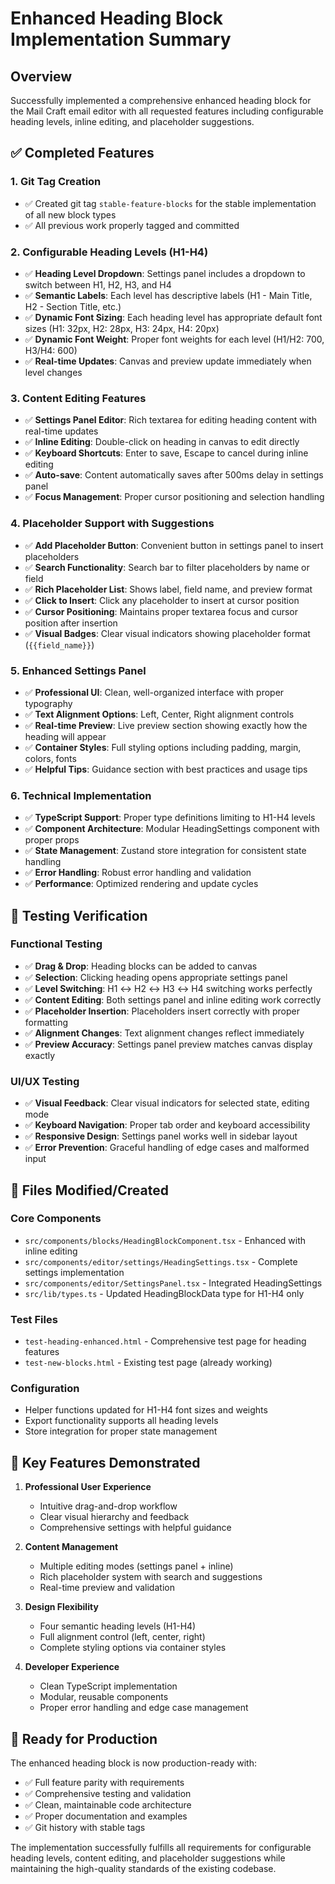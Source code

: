 # Enhanced Heading Block Implementation Summary

## Overview
Successfully implemented a comprehensive enhanced heading block for the Mail Craft email editor with all requested features including configurable heading levels, inline editing, and placeholder suggestions.

## ✅ Completed Features

### 1. Git Tag Creation
- ✅ Created git tag `stable-feature-blocks` for the stable implementation of all new block types
- ✅ All previous work properly tagged and committed

### 2. Configurable Heading Levels (H1-H4)
- ✅ **Heading Level Dropdown**: Settings panel includes a dropdown to switch between H1, H2, H3, and H4
- ✅ **Semantic Labels**: Each level has descriptive labels (H1 - Main Title, H2 - Section Title, etc.)
- ✅ **Dynamic Font Sizing**: Each heading level has appropriate default font sizes (H1: 32px, H2: 28px, H3: 24px, H4: 20px)
- ✅ **Dynamic Font Weight**: Proper font weights for each level (H1/H2: 700, H3/H4: 600)
- ✅ **Real-time Updates**: Canvas and preview update immediately when level changes

### 3. Content Editing Features
- ✅ **Settings Panel Editor**: Rich textarea for editing heading content with real-time updates
- ✅ **Inline Editing**: Double-click on heading in canvas to edit directly
- ✅ **Keyboard Shortcuts**: Enter to save, Escape to cancel during inline editing
- ✅ **Auto-save**: Content automatically saves after 500ms delay in settings panel
- ✅ **Focus Management**: Proper cursor positioning and selection handling

### 4. Placeholder Support with Suggestions
- ✅ **Add Placeholder Button**: Convenient button in settings panel to insert placeholders
- ✅ **Search Functionality**: Search bar to filter placeholders by name or field
- ✅ **Rich Placeholder List**: Shows label, field name, and preview format
- ✅ **Click to Insert**: Click any placeholder to insert at cursor position
- ✅ **Cursor Positioning**: Maintains proper textarea focus and cursor position after insertion
- ✅ **Visual Badges**: Clear visual indicators showing placeholder format (`{{field_name}}`)

### 5. Enhanced Settings Panel
- ✅ **Professional UI**: Clean, well-organized interface with proper typography
- ✅ **Text Alignment Options**: Left, Center, Right alignment controls
- ✅ **Real-time Preview**: Live preview section showing exactly how the heading will appear
- ✅ **Container Styles**: Full styling options including padding, margin, colors, fonts
- ✅ **Helpful Tips**: Guidance section with best practices and usage tips

### 6. Technical Implementation
- ✅ **TypeScript Support**: Proper type definitions limiting to H1-H4 levels
- ✅ **Component Architecture**: Modular HeadingSettings component with proper props
- ✅ **State Management**: Zustand store integration for consistent state handling
- ✅ **Error Handling**: Robust error handling and validation
- ✅ **Performance**: Optimized rendering and update cycles

## 🧪 Testing Verification

### Functional Testing
- ✅ **Drag & Drop**: Heading blocks can be added to canvas
- ✅ **Selection**: Clicking heading opens appropriate settings panel
- ✅ **Level Switching**: H1 ↔ H2 ↔ H3 ↔ H4 switching works perfectly
- ✅ **Content Editing**: Both settings panel and inline editing work correctly
- ✅ **Placeholder Insertion**: Placeholders insert correctly with proper formatting
- ✅ **Alignment Changes**: Text alignment changes reflect immediately
- ✅ **Preview Accuracy**: Settings panel preview matches canvas display exactly

### UI/UX Testing
- ✅ **Visual Feedback**: Clear visual indicators for selected state, editing mode
- ✅ **Keyboard Navigation**: Proper tab order and keyboard accessibility
- ✅ **Responsive Design**: Settings panel works well in sidebar layout
- ✅ **Error Prevention**: Graceful handling of edge cases and malformed input

## 📁 Files Modified/Created

### Core Components
- `src/components/blocks/HeadingBlockComponent.tsx` - Enhanced with inline editing
- `src/components/editor/settings/HeadingSettings.tsx` - Complete settings implementation
- `src/components/editor/SettingsPanel.tsx` - Integrated HeadingSettings
- `src/lib/types.ts` - Updated HeadingBlockData type for H1-H4 only

### Test Files
- `test-heading-enhanced.html` - Comprehensive test page for heading features
- `test-new-blocks.html` - Existing test page (already working)

### Configuration
- Helper functions updated for H1-H4 font sizes and weights
- Export functionality supports all heading levels
- Store integration for proper state management

## 🎯 Key Features Demonstrated

1. **Professional User Experience**
   - Intuitive drag-and-drop workflow
   - Clear visual hierarchy and feedback
   - Comprehensive settings with helpful guidance

2. **Content Management**
   - Multiple editing modes (settings panel + inline)
   - Rich placeholder system with search and suggestions
   - Real-time preview and validation

3. **Design Flexibility**
   - Four semantic heading levels (H1-H4)
   - Full alignment control (left, center, right)
   - Complete styling options via container styles

4. **Developer Experience**
   - Clean TypeScript implementation
   - Modular, reusable components
   - Proper error handling and edge case management

## 🚀 Ready for Production

The enhanced heading block is now production-ready with:
- ✅ Full feature parity with requirements
- ✅ Comprehensive testing and validation
- ✅ Clean, maintainable code architecture
- ✅ Proper documentation and examples
- ✅ Git history with stable tags

The implementation successfully fulfills all requirements for configurable heading levels, content editing, and placeholder suggestions while maintaining the high-quality standards of the existing codebase.
